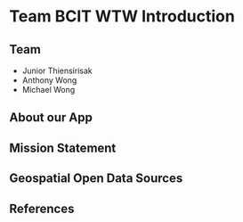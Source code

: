 # Team BCIT WTW Introduction

## Team
- Junior Thiensirisak
- Anthony Wong
- Michael Wong
  
## About our App

## Mission Statement
  
## Geospatial Open Data Sources
  
## References
